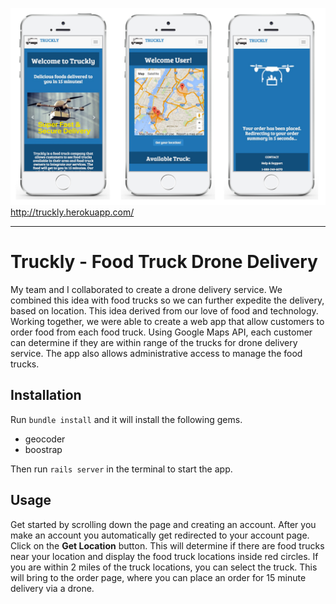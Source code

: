 ![Truckly Screenshot 1](/app/assets/images/truckly_promo1.jpg)
http://truckly.herokuapp.com/
***


# Truckly - Food Truck Drone Delivery
My team and I collaborated to create a drone delivery service. We combined this idea with food trucks so we can further expedite the delivery, based on location. This idea derived from our love of food and technology. Working together, we were able to create a web app that allow customers to order food from each food truck. Using Google Maps API, each customer can determine if they are within range of the trucks for drone delivery service. The app also allows administrative access to manage the food trucks.

## Installation
Run `bundle install` and it will install the following gems.

* geocoder
* boostrap

Then run `rails server` in the terminal to start the app.

    



## Usage
Get started by scrolling down the page and creating an account. After you make an account you automatically get redirected to your account page. Click on the **Get Location** button. This will determine if there are food trucks near your location and display the food truck locations inside red circles. If you are within 2 miles of the truck locations, you can select the truck. This will bring to the order page, where you can place an order for 15 minute delivery via a drone.
